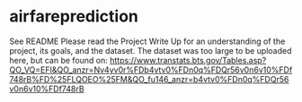 # airfareprediction
See README
Please read the Project Write Up for an understanding of the project, its goals, and the dataset. The dataset was too large to be uploaded here, but can be found on: https://www.transtats.bts.gov/Tables.asp?QO_VQ=EFI&QO_anzr=Nv4yv0r%FDb4vtv0%FDn0q%FDQr56v0n6v10%FDf748rB%FD%25FLQOEO%25FM&QO_fu146_anzr=b4vtv0%FDn0q%FDQr56v0n6v10%FDf748rB
